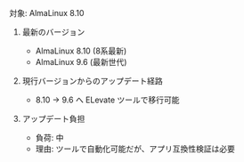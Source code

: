 対象: AlmaLinux 8.10

1. 最新のバージョン
   - AlmaLinux 8.10 (8系最新)
   - AlmaLinux 9.6 (最新世代)

2. 現行バージョンからのアップデート経路
   - 8.10 → 9.6 へ ELevate ツールで移行可能

3. アップデート負担
   - 負荷: 中
   - 理由: ツールで自動化可能だが、アプリ互換性検証は必要


